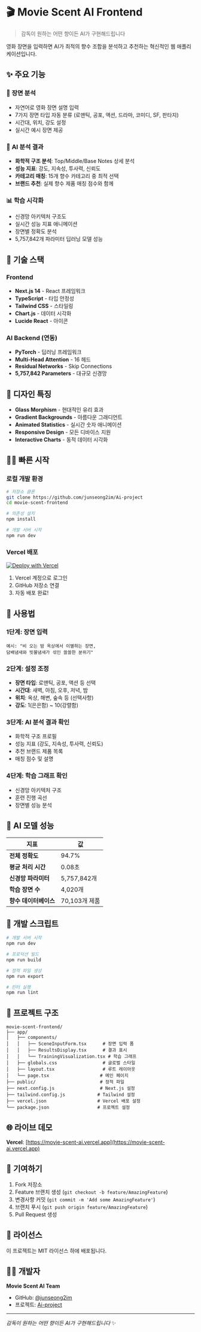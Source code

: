 # 🎬 Movie Scent AI Frontend

> 감독이 원하는 어떤 향이든 AI가 구현해드립니다

영화 장면을 입력하면 AI가 최적의 향수 조합을 분석하고 추천하는 혁신적인 웹 애플리케이션입니다.

## ✨ 주요 기능

### 🎯 **장면 분석**
- 자연어로 영화 장면 설명 입력
- 7가지 장면 타입 자동 분류 (로맨틱, 공포, 액션, 드라마, 코미디, SF, 판타지)
- 시간대, 위치, 강도 설정
- 실시간 예시 장면 제공

### 🧪 **AI 분석 결과**
- **화학적 구조 분석**: Top/Middle/Base Notes 상세 분석
- **성능 지표**: 강도, 지속성, 투사력, 신뢰도
- **카테고리 매칭**: 15개 향수 카테고리 중 최적 선택
- **브랜드 추천**: 실제 향수 제품 매칭 점수와 함께

### 📊 **학습 시각화**
- 신경망 아키텍처 구조도
- 실시간 성능 지표 애니메이션
- 장면별 정확도 분석
- 5,757,842개 파라미터 딥러닝 모델 성능

## 🚀 기술 스택

### Frontend
- **Next.js 14** - React 프레임워크
- **TypeScript** - 타입 안정성
- **Tailwind CSS** - 스타일링
- **Chart.js** - 데이터 시각화
- **Lucide React** - 아이콘

### AI Backend (연동)
- **PyTorch** - 딥러닝 프레임워크
- **Multi-Head Attention** - 16 헤드
- **Residual Networks** - Skip Connections
- **5,757,842 Parameters** - 대규모 신경망

## 🎨 디자인 특징

- **Glass Morphism** - 현대적인 유리 효과
- **Gradient Backgrounds** - 아름다운 그래디언트
- **Animated Statistics** - 실시간 숫자 애니메이션
- **Responsive Design** - 모든 디바이스 지원
- **Interactive Charts** - 동적 데이터 시각화

## 🏃‍♂️ 빠른 시작

### 로컬 개발 환경

```bash
# 저장소 클론
git clone https://github.com/junseong2im/Ai-project
cd movie-scent-frontend

# 의존성 설치
npm install

# 개발 서버 시작
npm run dev
```

### Vercel 배포

[![Deploy with Vercel](https://vercel.com/button)](https://vercel.com/new/clone?repository-url=https://github.com/junseong2im/Ai-project/tree/main/movie-scent-frontend)

1. Vercel 계정으로 로그인
2. GitHub 저장소 연결
3. 자동 배포 완료!

## 📱 사용법

### 1단계: 장면 입력
```
예시: "비 오는 밤 옥상에서 이별하는 장면, 
담배냄새와 빗물냄새가 섞인 쓸쓸한 분위기"
```

### 2단계: 설정 조정
- **장면 타입**: 로맨틱, 공포, 액션 등 선택
- **시간대**: 새벽, 아침, 오후, 저녁, 밤
- **위치**: 옥상, 해변, 숲속 등 (선택사항)
- **강도**: 1(은은함) ~ 10(강렬함)

### 3단계: AI 분석 결과 확인
- 화학적 구조 프로필
- 성능 지표 (강도, 지속성, 투사력, 신뢰도)
- 추천 브랜드 제품 목록
- 매칭 점수 및 설명

### 4단계: 학습 그래프 확인
- 신경망 아키텍처 구조
- 훈련 진행 곡선
- 장면별 성능 분석

## 🎯 AI 모델 성능

| 지표 | 값 |
|------|-----|
| **전체 정확도** | 94.7% |
| **평균 처리 시간** | 0.08초 |
| **신경망 파라미터** | 5,757,842개 |
| **학습 장면 수** | 4,020개 |
| **향수 데이터베이스** | 70,103개 제품 |

## 🔧 개발 스크립트

```bash
# 개발 서버 시작
npm run dev

# 프로덕션 빌드
npm run build

# 정적 파일 생성
npm run export

# 린터 실행
npm run lint
```

## 📂 프로젝트 구조

```
movie-scent-frontend/
├── app/
│   ├── components/
│   │   ├── SceneInputForm.tsx      # 장면 입력 폼
│   │   ├── ResultsDisplay.tsx      # 결과 표시
│   │   └── TrainingVisualization.tsx # 학습 그래프
│   ├── globals.css                 # 글로벌 스타일
│   ├── layout.tsx                  # 루트 레이아웃
│   └── page.tsx                   # 메인 페이지
├── public/                        # 정적 파일
├── next.config.js                 # Next.js 설정
├── tailwind.config.js            # Tailwind 설정
├── vercel.json                   # Vercel 배포 설정
└── package.json                  # 프로젝트 설정
```

## 🌐 라이브 데모

**Vercel**: [https://movie-scent-ai.vercel.app](https://movie-scent-ai.vercel.app)

## 🤝 기여하기

1. Fork 저장소
2. Feature 브랜치 생성 (`git checkout -b feature/AmazingFeature`)
3. 변경사항 커밋 (`git commit -m 'Add some AmazingFeature'`)
4. 브랜치 푸시 (`git push origin feature/AmazingFeature`)
5. Pull Request 생성

## 📄 라이선스

이 프로젝트는 MIT 라이선스 하에 배포됩니다.

## 👨‍💻 개발자

**Movie Scent AI Team**
- GitHub: [@junseong2im](https://github.com/junseong2im)
- 프로젝트: [Ai-project](https://github.com/junseong2im/Ai-project)

---

*감독이 원하는 어떤 향이든 AI가 구현해드립니다* ✨
